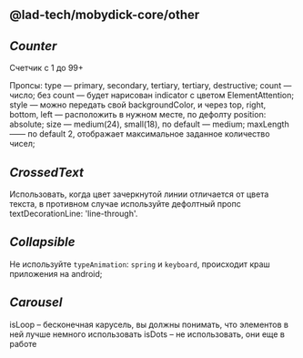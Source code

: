 ## @lad-tech/mobydick-core/other

## ***Counter***

Счетчик с 1 до 99+

Пропсы:
type — primary, secondary, tertiary, tertiary, destructive;
count — число;
без count — будет нарисован indicator c цветом ElementAttention;
style — можно передать свой backgroundColor, и через top, right, bottom, left — расположить в нужном месте, по дефолту position: absolute;
size — medium(24), small(18), по default — medium;
maxLength —— по default 2, отображает максимальное заданное количество чисел;

## ***CrossedText***

Использовать, когда цвет зачеркнутой линии отличается от цвета текста, в противном случае используйте дефолтный пропс textDecorationLine: 'line-through'.

## ***Collapsible***

Не используйте `typeAnimation`: `spring` и `keyboard`, происходит краш приложения на android;


## ***Carousel***

isLoop – бесконечная карусель, вы должны понимать, что элементов в ней лучше немного использовать
isDots – не использовать, они еще в работе
